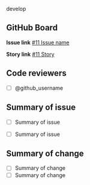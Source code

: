 develop

## GitHub Board

**Issue link**
[#11 Issue name ]( )

**Story link**
[#11 Story]( )


## Code reviewers
- [ ] @github_username

## Summary of issue

- [ ]  Summary of issue
- [ ]  Summary of issue


## Summary of change

- [ ]  Summary of change
- [ ]  Summary of change
